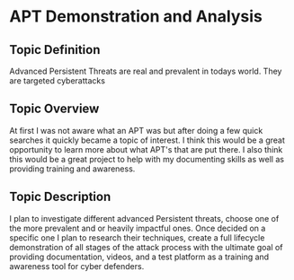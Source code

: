 # APT Demonstration and Analysis

##  Topic Definition

Advanced Persistent Threats are real and prevalent in todays world. They are targeted cyberattacks

## Topic Overview

At first I was not aware what an APT was but after doing a few quick searches it quickly became a topic of interest. I think this would be a great opportunity to learn more about what APT's that are put there. I also think this would be a great project to help with my documenting skills as well as providing training and awareness.

## Topic Description

I plan to investigate different advanced Persistent threats, choose one of the more prevalent and or heavily impactful ones. Once decided on a specific one I plan to research their techniques, create a full lifecycle demonstration of all stages of the attack process with the ultimate goal of providing documentation, videos, and a test platform as a training and awareness tool for cyber defenders.



